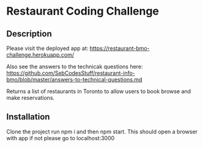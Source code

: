 Restaurant Coding Challenge
===========================

Description
-----------

Please visit the deployed app at:
https://restaurant-bmo-challenge.herokuapp.com/

Also see the answers to the technicak questions here:
https://github.com/SebCodesStuff/restaurant-info-bmo/blob/master/answers-to-technical-questions.md

Returns a list of restaurants in Toronto to allow users to book browse and make reservations.

Installation
------------

Clone the project run npm i and then npm start. This should open a browser with app if not please go to localhost:3000
